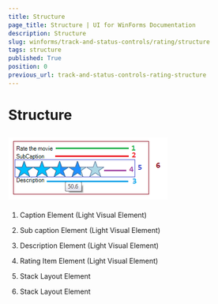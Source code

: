 ```yaml
---
title: Structure
page_title: Structure | UI for WinForms Documentation
description: Structure
slug: winforms/track-and-status-controls/rating/structure
tags: structure
published: True
position: 0
previous_url: track-and-status-controls-rating-structure
---
```


# Structure

## ![rating-structure 001](images/rating-structure001.png)

1. Caption Element (Light Visual Element) 

1. Sub caption Element (Light Visual Element)

1. Description Element (Light Visual Element)

1. Rating Item Element (Light Visual Element)

1. Stack Layout Element

1. Stack Layout Element
